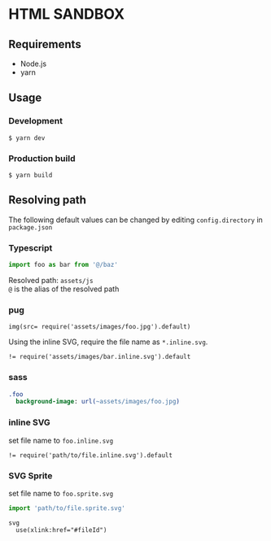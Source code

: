# HTML SANDBOX

## Requirements
- Node.js
- yarn

## Usage

### Development
```shell
$ yarn dev
```

### Production build
```shell
$ yarn build
```

## Resolving path
The following default values can be changed by editing `config.directory` in `package.json`

### Typescript
```typescript
import foo as bar from '@/baz'
```
Resolved path: `assets/js`  
`@` is the alias of the resolved path

### pug
```pug
img(src= require('assets/images/foo.jpg').default)
```
Using the inline SVG, require the file name as `*.inline.svg`.
```pug
!= require('assets/images/bar.inline.svg').default
```

### sass
```sass
.foo
  background-image: url(~assets/images/foo.jpg)
```

### inline SVG
set file name to `foo.inline.svg`
```pug
!= require('path/to/file.inline.svg').default
```

### SVG Sprite
set file name to `foo.sprite.svg`
```typescript
import 'path/to/file.sprite.svg'
```

```pug
svg
  use(xlink:href="#fileId")
```
